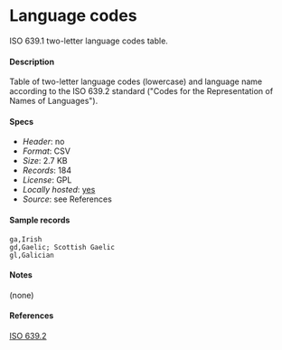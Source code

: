 # Language codes

ISO 639.1 two-letter language codes table.

#### Description

Table of two-letter language codes (lowercase) and language name according to
the ISO 639.2 standard ("Codes for the Representation of Names of Languages").

#### Specs

- _Header_: no
- _Format_: CSV
- _Size_: 2.7 KB
- _Records_: 184
- _License_: GPL
- _Locally hosted_: [yes](language-codes.csv)
- _Source_: see References

#### Sample records

```
ga,Irish
gd,Gaelic; Scottish Gaelic
gl,Galician
```

#### Notes

(none)

#### References

[ISO 639.2](https://www.loc.gov/standards/iso639-2/langhome.html)
